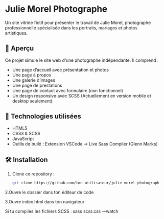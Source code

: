 # Julie Morel Photographe

Un site vitrine fictif pour présenter le travail de Julie Morel, photographe professionnelle spécialisée dans les portraits, mariages et photos artistiques.

## 📸 Aperçu

Ce projet simule le site web d'une photographe indépendante. Il comprend :
- Une page d’accueil avec présentation et photos
- Une page à propos
- Une galerie d’images
- Une page de prestations
- Une page de contact avec formulaire (non fonctionnel)
- Un design responsive avec SCSS (Actuellement en version mobile et desktop seulement)

## 🚀 Technologies utilisées

- HTML5
- CSS3 & SCSS
- JavaScript
- Outils de build : Extension VSCode -> Live Sass Compiler (Glenn Marks)

## 🛠️ Installation

1. Clone ce repository :
   ```bash
   git clone https://github.com/ton-utilisateur/julie-morel-photographe.git
2.Ouvre le dossier dans ton éditeur de code

3.Ouvre index.html dans ton navigateur

Si tu compiles les fichiers SCSS :
sass scss:css --watch
